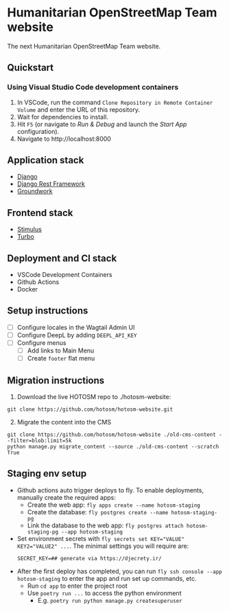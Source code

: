 # Humanitarian OpenStreetMap Team website

The next Humanitarian OpenStreetMap Team website.

## Quickstart

### Using Visual Studio Code development containers

1. In VSCode, run the command `Clone Repository in Remote Container Volume` and enter the URL of this repository.
2. Wait for dependencies to install.
3. Hit `F5` (or navigate to _Run & Debug_ and launch the _Start App_ configuration).
4. Navigate to http://localhost:8000

## Application stack

- [Django](https://www.djangoproject.com/)
- [Django Rest Framework](https://groundwork.commonknowledge.coop)
- [Groundwork](https://groundwork.commonknowledge.coop)

## Frontend stack

- [Stimulus](https://stimulus.hotwired.dev/)
- [Turbo](https://turbo.hotwired.dev/)

## Deployment and CI stack

- VSCode Development Containers
- Github Actions
- Docker

## Setup instructions

- [ ] Configure locales in the Wagtail Admin UI
- [ ] Configure DeepL by adding `DEEPL_API_KEY`
- [ ] Configure menus
  - [ ] Add links to Main Menu
  - [ ] Create `footer` flat menu

## Migration instructions

1. Download the live HOTOSM repo to ./hotosm-website:

```
git clone https://github.com/hotosm/hotosm-website.git
```

2. Migrate the content into the CMS

```
git clone https://github.com/hotosm/hotosm-website ./old-cms-content --filter=blob:limit=5k
python manage.py migrate_content --source ./old-cms-content --scratch True
```

## Staging env setup

- Github actions auto trigger deploys to fly. To enable deployments, manually create the required apps:
  - Create the web app: `fly apps create --name hotosm-staging`
  - Create the database: `fly postgres create --name hotosm-staging-pg`
  - Link the database to the web app: `fly postgres attach hotosm-staging-pg --app hotosm-staging`
- Set environment secrets with `fly secrets set KEY="VALUE" KEY2="VALUE2" ...`. The minimal settings you will require are:
  ```
  SECRET_KEY=## generate via https://djecrety.ir/
  ```
- After the first deploy has completed, you can run `fly ssh console --app hotosm-staging` to enter the app and run set up commands, etc.
  - Run `cd app` to enter the project root
  - Use `poetry run ...` to access the python environment
    - E.g. `poetry run python manage.py createsuperuser`
